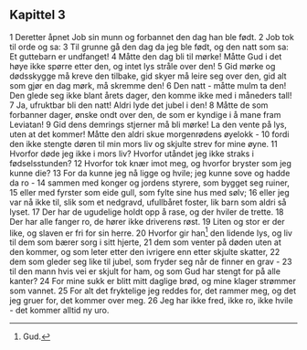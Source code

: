 ## Kapittel 3

1 Deretter åpnet Job sin munn og forbannet den dag han ble født.
2 Job tok til orde og sa:
3 Til grunne gå den dag da jeg ble født, og den natt som sa: Et guttebarn er undfanget!
4 Måtte den dag bli til mørke! Måtte Gud i det høye ikke spørre etter den, og intet lys stråle over den!
5 Gid mørke og dødsskygge må kreve den tilbake, gid skyer må leire seg over den, gid alt som gjør en dag mørk, må skremme den!
6 Den natt - måtte mulm ta den! Den glede seg ikke blant årets dager, den komme ikke med i måneders tall!
7 Ja, ufruktbar bli den natt! Aldri lyde det jubel i den!
8 Måtte de som forbanner dager, ønske ondt over den, de som er kyndige i å mane fram Leviatan!
9 Gid dens demrings stjerner må bli mørke! La den vente på lys, uten at det kommer! Måtte den aldri skue morgenrødens øyelokk -
10 fordi den ikke stengte døren til min mors liv og skjulte strev for mine øyne.
11 Hvorfor døde jeg ikke i mors liv? Hvorfor utåndet jeg ikke straks i fødselsstunden?
12 Hvorfor tok knær imot meg, og hvorfor bryster som jeg kunne die?
13 For da kunne jeg nå ligge og hvile; jeg kunne sove og hadde da ro -
14 sammen med konger og jordens styrere, som bygget seg ruiner,
15 eller med fyrster som eide gull, som fylte sine hus med sølv;
16 eller jeg var nå ikke til, slik som et nedgravd, ufullbåret foster, lik barn som aldri så lyset.
17 Der har de ugudelige holdt opp å rase, og der hviler de trette.
18 Der har alle fanger ro, de hører ikke driverens røst.
19 Liten og stor er der like, og slaven er fri for sin herre.
20 Hvorfor gir han[^1] den lidende lys, og liv til dem som bærer sorg i sitt hjerte,
21 dem som venter på døden uten at den kommer, og som leter etter den ivrigere enn etter skjulte skatter,
22 dem som gleder seg like til jubel, som fryder seg når de finner en grav -
23 til den mann hvis vei er skjult for ham, og som Gud har stengt for på alle kanter?
24 For mine sukk er blitt mitt daglige brød, og mine klager strømmer som vannet.
25 For alt det fryktelige jeg reddes for, det rammer meg, og det jeg gruer for, det kommer over meg.
26 Jeg har ikke fred, ikke ro, ikke hvile - det kommer alltid ny uro.

[^1]:  Gud.
